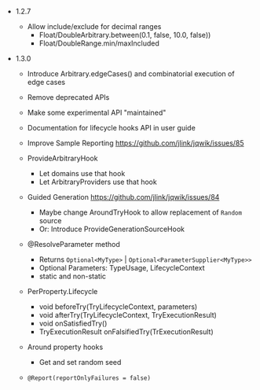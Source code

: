 - 1.2.7

    - Allow include/exclude for decimal ranges
        - Float/DoubleArbitrary.between(0.1, false, 10.0, false))
        - Float/DoubleRange.min/maxIncluded

- 1.3.0

    - Introduce Arbitrary.edgeCases() and combinatorial execution of edge cases

    - Remove deprecated APIs
    
    - Make some experimental API "maintained"

    - Documentation for lifecycle hooks API in user guide
    
    - Improve Sample Reporting
      https://github.com/jlink/jqwik/issues/85

    - ProvideArbitraryHook
        - Let domains use that hook
        - Let ArbitraryProviders use that hook
    
    - Guided Generation
      https://github.com/jlink/jqwik/issues/84
      - Maybe change AroundTryHook to allow replacement of `Random` source
      - Or: Introduce ProvideGenerationSourceHook
      
    - @ResolveParameter method
        - Returns `Optional<MyType>` | `Optional<ParameterSupplier<MyType>>`
        - Optional Parameters: TypeUsage, LifecycleContext
        - static and non-static

    - PerProperty.Lifecycle
        - void beforeTry(TryLifecycleContext, parameters)
        - void afterTry(TryLifecycleContext, TryExecutionResult)
        - void onSatisfiedTry()
        - TryExecutionResult onFalsifiedTry(TrExecutionResult)

    - Around property hooks
        - Get and set random seed

    - `@Report(reportOnlyFailures = false)`

